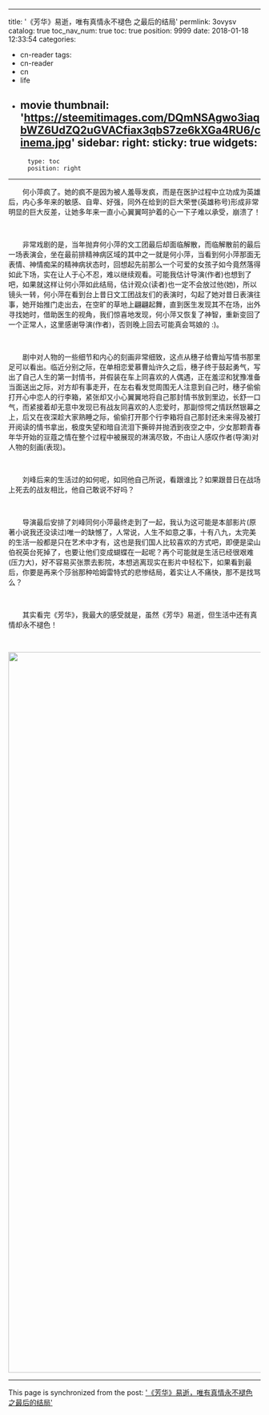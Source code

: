 
---
title: '《芳华》易逝，唯有真情永不褪色 之最后的结局'
permlink: 3ovysv
catalog: true
toc_nav_num: true
toc: true
position: 9999
date: 2018-01-18 12:33:54
categories:
- cn-reader
tags:
- cn-reader
- cn
- life
- movie
thumbnail: 'https://steemitimages.com/DQmNSAgwo3iaqbWZ6UdZQ2uGVACfiax3qbS7ze6kXGa4RU6/cinema.jpg'
sidebar:
    right:
        sticky: true
widgets:
    -
        type: toc
        position: right
---


<html>
<p>　　何小萍疯了。她的疯不是因为被人羞辱发疯，而是在医护过程中立功成为英雄后，内心多年来的敏感、自卑、好强，同外在给到的巨大荣誉(英雄称号)形成非常明显的巨大反差，让她多年来一直小心翼翼呵护着的心一下子难以承受，崩溃了！</p>
<p><br></p>
<p>　　非常戏剧的是，当年抛弃何小萍的文工团最后却面临解散，而临解散前的最后一场表演会，坐在最前排精神病区域的其中之一就是何小萍，当看到何小萍那面无表情、神情痴呆的精神病状态时，回想起先前那么一个可爱的女孩子如今竟然落得如此下场，实在让人于心不忍，难以继续观看。可能我估计导演(作者)也想到了吧，如果就这样让何小萍如此结局，估计观众(读者)也一定不会放过他(她)，所以镜头一转，何小萍在看到台上昔日文工团战友们的表演时，勾起了她对昔日表演往事，她开始推门走出去，在空旷的草地上翩翩起舞，直到医生发现其不在场，出外寻找她时，借助医生的视角，我们惊喜地发现，何小萍又恢复了神智，重新变回了一个正常人，这里感谢导演(作者)，否则晚上回去可能真会骂娘的 :)。</p>
<p><br></p>
<p>　　剧中对人物的一些细节和内心的刻画非常细致，这点从穗子给曹灿写情书那里足可以看出。临近分别之际，在单相恋爱慕曹灿许久之后，穗子终于鼓起勇气，写出了自己人生的第一封情书，并假装在车上同喜欢的人偶遇，正在羞涩和犹豫准备当面送出之际，对方却有事走开，在左右看发觉周围无人注意到自己时，穗子偷偷打开心中恋人的行李箱，紧张却又小心翼翼地将自己那封情书放到里边，长舒一口气，而紧接着却无意中发现已有战友同喜欢的人恋爱时，那副惊愕之情跃然银幕之上，后又在夜深趁大家熟睡之际，偷偷打开那个行李箱将自己那封还未来得及被打开阅读的情书拿出，极度失望和暗自流泪下撕碎并抛洒到夜空之中，少女那颗青春年华开始的豆蔻之情在整个过程中被展现的淋漓尽致，不由让人感叹作者(导演)对人物的刻画(表现)。</p>
<p><br></p>
<p>　　刘峰后来的生活过的如何呢，如同他自己所说，看跟谁比？如果跟昔日在战场上死去的战友相比，他自己敢说不好吗？</p>
<p><br></p>
<p>　　导演最后安排了刘峰同何小萍最终走到了一起，我认为这可能是本部影片(原著小说我还没读过)唯一的缺憾了，人常说，人生不如意之事，十有八九，太完美的生活一般都是只在艺术中才有，这也是我们国人比较喜欢的方式吧，即便是梁山伯祝英台死掉了，也要让他们变成蝴蝶在一起呢？再个可能就是生活已经很艰难(压力大)，好不容易买张票去影院，本想逃离现实在影片中轻松下，如果看到最后，你要是再来个莎翁那种哈姆雷特式的悲惨结局，着实让人不痛快，那不是找骂么？</p>
<p><br></p>
<p>　　其实看完《芳华》，我最大的感受就是，虽然《芳华》易逝，但生活中还有真情却永不褪色！</p>
<p><br></p>
<p><img src="https://steemitimages.com/DQmNSAgwo3iaqbWZ6UdZQ2uGVACfiax3qbS7ze6kXGa4RU6/cinema.jpg" width="1080" height="1440"/></p>
</html>

- - -

This page is synchronized from the post: ['《芳华》易逝，唯有真情永不褪色 之最后的结局'](https://steemit.com/@rivalhw/3ovysv)
